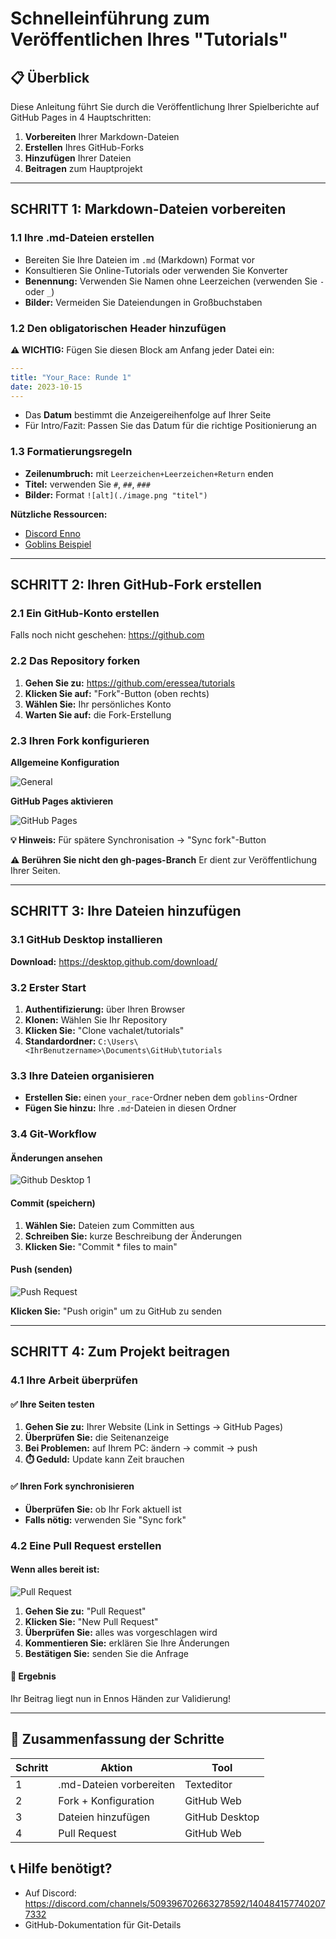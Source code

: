# Schnelleinführung zum Veröffentlichen Ihres "Tutorials"

## 📋 Überblick

Diese Anleitung führt Sie durch die Veröffentlichung Ihrer Spielberichte auf GitHub Pages in 4 Hauptschritten:

1. **Vorbereiten** Ihrer Markdown-Dateien
2. **Erstellen** Ihres GitHub-Forks  
3. **Hinzufügen** Ihrer Dateien
4. **Beitragen** zum Hauptprojekt

---

## SCHRITT 1: Markdown-Dateien vorbereiten

### 1.1 Ihre .md-Dateien erstellen

- Bereiten Sie Ihre Dateien im `.md` (Markdown) Format vor
- Konsultieren Sie Online-Tutorials oder verwenden Sie Konverter
- **Benennung:** Verwenden Sie Namen ohne Leerzeichen (verwenden Sie `-` oder `_`)
- **Bilder:** Vermeiden Sie Dateiendungen in Großbuchstaben

### 1.2 Den obligatorischen Header hinzufügen

**⚠️ WICHTIG:** Fügen Sie diesen Block am Anfang jeder Datei ein:

```yaml
---
title: "Your_Race: Runde 1"
date: 2023-10-15
---
```

- Das **Datum** bestimmt die Anzeigereihenfolge auf Ihrer Seite
- Für Intro/Fazit: Passen Sie das Datum für die richtige Positionierung an

### 1.3 Formatierungsregeln

- **Zeilenumbruch:** mit `Leerzeichen+Leerzeichen+Return` enden
- **Titel:** verwenden Sie `#`, `##`, `###`
- **Bilder:** Format `![alt](./image.png "titel")`

**Nützliche Ressourcen:**
- [Discord Enno](https://discord.com/channels/509396702663278592/1193551778952781846/1404064429024346177)
- [Goblins Beispiel](https://eressea.github.io/tutorials/goblins/)

---

## SCHRITT 2: Ihren GitHub-Fork erstellen

### 2.1 Ein GitHub-Konto erstellen
Falls noch nicht geschehen: https://github.com

### 2.2 Das Repository forken

1. **Gehen Sie zu:** https://github.com/eressea/tutorials
2. **Klicken Sie auf:** "Fork"-Button (oben rechts)
3. **Wählen Sie:** Ihr persönliches Konto
4. **Warten Sie auf:** die Fork-Erstellung

### 2.3 Ihren Fork konfigurieren

**Allgemeine Konfiguration**

![General](./tuto1.png "General")

**GitHub Pages aktivieren**

![GitHub Pages](./tuto2.png "GitHub Pages")

**💡 Hinweis:** Für spätere Synchronisation → "Sync fork"-Button

**⚠️ Berühren Sie nicht den gh-pages-Branch** Er dient zur Veröffentlichung Ihrer Seiten.

---

## SCHRITT 3: Ihre Dateien hinzufügen

### 3.1 GitHub Desktop installieren

**Download:** https://desktop.github.com/download/

### 3.2 Erster Start

1. **Authentifizierung:** über Ihren Browser
2. **Klonen:** Wählen Sie Ihr Repository
3. **Klicken Sie:** "Clone vachalet/tutorials"
4. **Standardordner:** `C:\Users\<IhrBenutzername>\Documents\GitHub\tutorials`

### 3.3 Ihre Dateien organisieren

- **Erstellen Sie:** einen `your_race`-Ordner neben dem `goblins`-Ordner
- **Fügen Sie hinzu:** Ihre `.md`-Dateien in diesen Ordner

### 3.4 Git-Workflow

#### Änderungen ansehen
![Github Desktop 1](./tuto3.png "Github Desktop 1")

#### Commit (speichern)
1. **Wählen Sie:** Dateien zum Committen aus
2. **Schreiben Sie:** kurze Beschreibung der Änderungen
3. **Klicken Sie:** "Commit * files to main"

#### Push (senden)
![Push Request](./tuto4.png "Push Request")

**Klicken Sie:** "Push origin" um zu GitHub zu senden

---

## SCHRITT 4: Zum Projekt beitragen

### 4.1 Ihre Arbeit überprüfen

#### ✅ Ihre Seiten testen
1. **Gehen Sie zu:** Ihrer Website (Link in Settings → GitHub Pages)
2. **Überprüfen Sie:** die Seitenanzeige
3. **Bei Problemen:** auf Ihrem PC: ändern → commit → push
4. **⏱️ Geduld:** Update kann Zeit brauchen

#### ✅ Ihren Fork synchronisieren
- **Überprüfen Sie:** ob Ihr Fork aktuell ist
- **Falls nötig:** verwenden Sie "Sync fork"

### 4.2 Eine Pull Request erstellen

#### Wenn alles bereit ist:
![Pull Request](./tuto5.png "Pull Request")

1. **Gehen Sie zu:** "Pull Request"
2. **Klicken Sie:** "New Pull Request"
3. **Überprüfen Sie:** alles was vorgeschlagen wird
4. **Kommentieren Sie:** erklären Sie Ihre Änderungen
5. **Bestätigen Sie:** senden Sie die Anfrage

#### 🎉 Ergebnis
Ihr Beitrag liegt nun in Ennos Händen zur Validierung!

---

## 🚀 Zusammenfassung der Schritte

| Schritt | Aktion | Tool |
|---------|--------|------|
| 1 | .md-Dateien vorbereiten | Texteditor |
| 2 | Fork + Konfiguration | GitHub Web |
| 3 | Dateien hinzufügen | GitHub Desktop |
| 4 | Pull Request | GitHub Web |

## 📞 Hilfe benötigt?

- Auf Discord: https://discord.com/channels/509396702663278592/1404841577402077332
- GitHub-Dokumentation für Git-Details